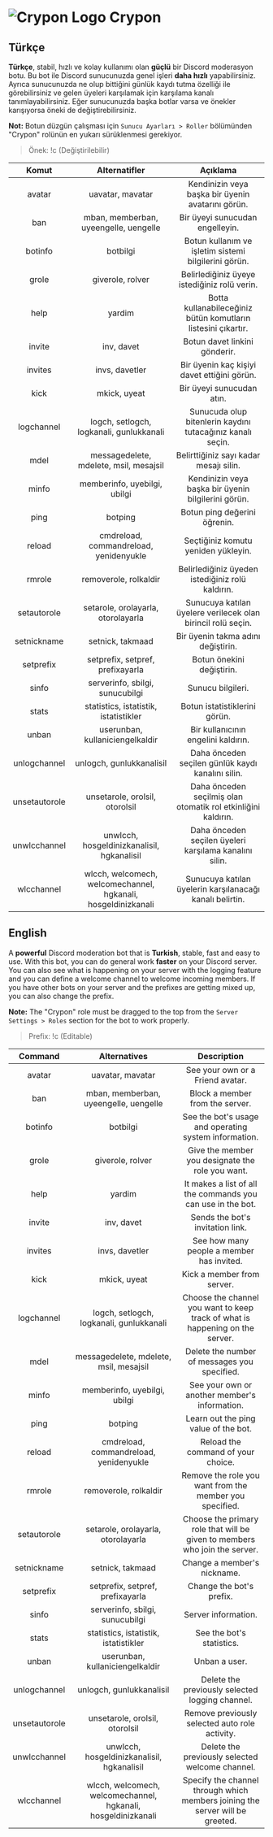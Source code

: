 # ![Crypon Logo](https://imgupload.io/images/2021/03/04/30x30.png) Crypon

## Türkçe

**Türkçe**, stabil, hızlı ve kolay kullanımı olan **güçlü** bir Discord moderasyon botu.
Bu bot ile Discord sunucunuzda genel işleri **daha hızlı** yapabilirsiniz. Ayrıca sunucunuzda ne olup bittiğini günlük kaydı tutma özelliği ile görebilirsiniz ve gelen üyeleri karşılamak için karşılama kanalı tanımlayabilirsiniz.
Eğer sunucunuzda başka botlar varsa ve önekler karışıyorsa öneki de değiştirebilirsiniz.

**Not:** Botun düzgün çalışması için `Sunucu Ayarları > Roller` bölümünden "Crypon" rolünün en yukarı sürüklenmesi gerekiyor.

> Önek: !c (Değiştirilebilir)

| Komut | Alternatifler | Açıklama |
|:-----------:|:----------:|:----------:|
| avatar | uavatar, mavatar | Kendinizin veya başka bir üyenin avatarını görün. |
| ban | mban, memberban, uyeengelle, uengelle	| Bir üyeyi sunucudan engelleyin. |
| botinfo | botbilgi	| Botun kullanım ve işletim sistemi bilgilerini görün. |
| grole | giverole, rolver | Belirlediğiniz üyeye istediğiniz rolü verin. |
| help | yardim | Botta kullanabileceğiniz bütün komutların listesini çıkartır. |
| invite | inv, davet	| Botun davet linkini gönderir. |
| invites | invs, davetler | Bir üyenin kaç kişiyi davet ettiğini görün. |
| kick | mkick, uyeat	| Bir üyeyi sunucudan atın. |
| logchannel | logch, setlogch, logkanali, gunlukkanali	| Sunucuda olup bitenlerin kaydını tutacağınız kanalı seçin. |
| mdel | messagedelete, mdelete, msil, mesajsil	| Belirttiğiniz sayı kadar mesajı silin. |
| minfo | memberinfo, uyebilgi, ubilgi	| Kendinizin veya başka bir üyenin bilgilerini görün. |
| ping | botping | Botun ping değerini öğrenin. |
| reload | cmdreload, commandreload, yenidenyukle	| Seçtiğiniz komutu yeniden yükleyin. |
| rmrole | removerole, rolkaldir | Belirlediğiniz üyeden istediğiniz rolü kaldırın. |
| setautorole | setarole, orolayarla, otorolayarla | Sunucuya katılan üyelere verilecek olan birincil rolü seçin. |
| setnickname | setnick, takmaad | Bir üyenin takma adını değiştirin. |
| setprefix | setprefix, setpref, prefixayarla | Botun önekini değiştirin. |
| sinfo | serverinfo, sbilgi, sunucubilgi | Sunucu bilgileri. |
| stats | statistics, istatistik, istatistikler | Botun istatistiklerini görün. |
| unban | userunban, kullaniciengelkaldir	| Bir kullanıcının engelini kaldırın. |
| unlogchannel | unlogch, gunlukkanalisil	| Daha önceden seçilen günlük kaydı kanalını silin. |
| unsetautorole | unsetarole, orolsil, otorolsil	| Daha önceden seçilmiş olan otomatik rol etkinliğini kaldırın. |
| unwlcchannel | unwlcch, hosgeldinizkanalisil, hgkanalisil	| Daha önceden seçilen üyeleri karşılama kanalını silin. |
| wlcchannel | wlcch, welcomech, welcomechannel, hgkanali, hosgeldinizkanali | Sunucuya katılan üyelerin karşılanacağı kanalı belirtin. |

## English

A **powerful** Discord moderation bot that is **Turkish**, stable, fast and easy to use.
With this bot, you can do general work **faster** on your Discord server. You can also see what is happening on your server with the logging feature and you can define a welcome channel to welcome incoming members.
If you have other bots on your server and the prefixes are getting mixed up, you can also change the prefix.

**Note:** The "Crypon" role must be dragged to the top from the `Server Settings > Roles` section for the bot to work properly.

> Prefix: !c (Editable)

| Command | Alternatives | Description |
|:-----------:|:----------:|:----------:|
| avatar | uavatar, mavatar | See your own or a Friend avatar. |
| ban | mban, memberban, uyeengelle, uengelle	| Block a member from the server. |
| botinfo | botbilgi	| See the bot's usage and operating system information. |
| grole | giverole, rolver | Give the member you designate the role you want. |
| help | yardim | It makes a list of all the commands you can use in the bot. |
| invite | inv, davet	| Sends the bot's invitation link. |
| invites | invs, davetler | See how many people a member has invited. |
| kick | mkick, uyeat	| Kick a member from server. |
| logchannel | logch, setlogch, logkanali, gunlukkanali	| Choose the channel you want to keep track of what is happening on the server. |
| mdel | messagedelete, mdelete, msil, mesajsil	| Delete the number of messages you specified. |
| minfo | memberinfo, uyebilgi, ubilgi	| See your own or another member's information. |
| ping | botping | Learn out the ping value of the bot. |
| reload | cmdreload, commandreload, yenidenyukle	| Reload the command of your choice. |
| rmrole | removerole, rolkaldir | Remove the role you want from the member you specified. |
| setautorole | setarole, orolayarla, otorolayarla | Choose the primary role that will be given to members who join the server. |
| setnickname | setnick, takmaad | Change a member's nickname. |
| setprefix | setprefix, setpref, prefixayarla | Change the bot's prefix. |
| sinfo | serverinfo, sbilgi, sunucubilgi | Server information. |
| stats | statistics, istatistik, istatistikler | See the bot's statistics. |
| unban | userunban, kullaniciengelkaldir	| Unban a user. |
| unlogchannel | unlogch, gunlukkanalisil	| Delete the previously selected logging channel. |
| unsetautorole | unsetarole, orolsil, otorolsil	| Remove previously selected auto role activity. |
| unwlcchannel | unwlcch, hosgeldinizkanalisil, hgkanalisil	| Delete the previously selected welcome channel. |
| wlcchannel | wlcch, welcomech, welcomechannel, hgkanali, hosgeldinizkanali | Specify the channel through which members joining the server will be greeted. |
